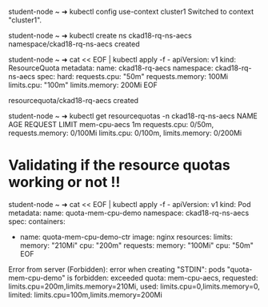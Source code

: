 student-node ~ ➜  kubectl config use-context cluster1
Switched to context "cluster1".

student-node ~ ➜  kubectl create ns ckad18-rq-ns-aecs
namespace/ckad18-rq-ns-aecs created

student-node ~ ➜  cat << EOF | kubectl apply -f -
apiVersion: v1
kind: ResourceQuota
metadata:
  name: ckad18-rq-aecs
  namespace: ckad18-rq-ns-aecs
spec:
  hard:
    requests.cpu: "50m"
    requests.memory: 100Mi
    limits.cpu: "100m"
    limits.memory: 200Mi
EOF

resourcequota/ckad18-rq-aecs created

student-node ~ ➜  kubectl get resourcequotas -n ckad18-rq-ns-aecs 
NAME           AGE   REQUEST                                         LIMIT
mem-cpu-aecs   1m   requests.cpu: 0/50m, requests.memory: 0/100Mi   limits.cpu: 0/100m, limits.memory: 0/200Mi


# Validating if the resource quotas working or not !!
student-node ~ ➜  cat << EOF | kubectl apply -f -
apiVersion: v1
kind: Pod
metadata:
  name: quota-mem-cpu-demo
  namespace: ckad18-rq-ns-aecs
spec:
  containers:
  - name: quota-mem-cpu-demo-ctr
    image: nginx
    resources:
      limits:
        memory: "210Mi"
        cpu: "200m"
      requests:
        memory: "100Mi"
        cpu: "50m"
EOF

Error from server (Forbidden): error when creating "STDIN": pods "quota-mem-cpu-demo" is forbidden: exceeded quota: mem-cpu-aecs, requested: limits.cpu=200m,limits.memory=210Mi, used: limits.cpu=0,limits.memory=0, limited: limits.cpu=100m,limits.memory=200Mi